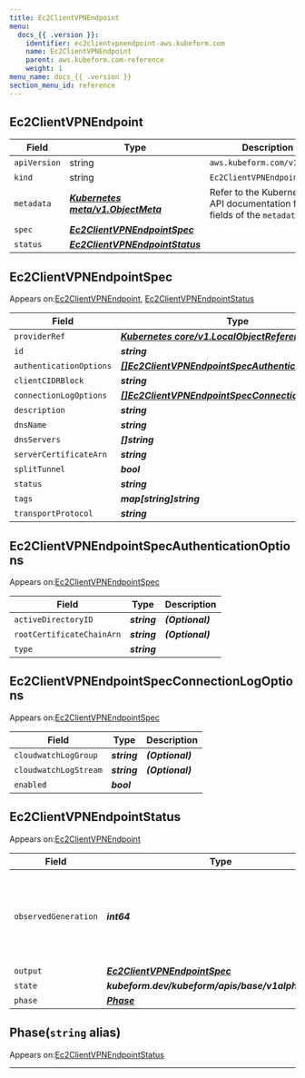 ```yaml
---
title: Ec2ClientVPNEndpoint
menu:
  docs_{{ .version }}:
    identifier: ec2clientvpnendpoint-aws.kubeform.com
    name: Ec2ClientVPNEndpoint
    parent: aws.kubeform.com-reference
    weight: 1
menu_name: docs_{{ .version }}
section_menu_id: reference
---
```


## Ec2ClientVPNEndpoint
| Field | Type | Description |
| ------ | ----- | ----------- |
| `apiVersion` | string | `aws.kubeform.com/v1alpha1` |
|    `kind` | string | `Ec2ClientVPNEndpoint` |
| `metadata` | ***[Kubernetes meta/v1.ObjectMeta](https://v1-18.docs.kubernetes.io/docs/reference/generated/kubernetes-api/v1.18/#objectmeta-v1-meta)***|Refer to the Kubernetes API documentation for the fields of the `metadata` field.|
| `spec` | ***[Ec2ClientVPNEndpointSpec](#ec2clientvpnendpointspec)***||
| `status` | ***[Ec2ClientVPNEndpointStatus](#ec2clientvpnendpointstatus)***||
## Ec2ClientVPNEndpointSpec

Appears on:[Ec2ClientVPNEndpoint](#ec2clientvpnendpoint), [Ec2ClientVPNEndpointStatus](#ec2clientvpnendpointstatus)

| Field | Type | Description |
| ------ | ----- | ----------- |
| `providerRef` | ***[Kubernetes core/v1.LocalObjectReference](https://v1-18.docs.kubernetes.io/docs/reference/generated/kubernetes-api/v1.18/#localobjectreference-v1-core)***||
| `id` | ***string***||
| `authenticationOptions` | ***[[]Ec2ClientVPNEndpointSpecAuthenticationOptions](#ec2clientvpnendpointspecauthenticationoptions)***||
| `clientCIDRBlock` | ***string***||
| `connectionLogOptions` | ***[[]Ec2ClientVPNEndpointSpecConnectionLogOptions](#ec2clientvpnendpointspecconnectionlogoptions)***||
| `description` | ***string***| ***(Optional)*** |
| `dnsName` | ***string***| ***(Optional)*** |
| `dnsServers` | ***[]string***| ***(Optional)*** |
| `serverCertificateArn` | ***string***||
| `splitTunnel` | ***bool***| ***(Optional)*** |
| `status` | ***string***| ***(Optional)*** |
| `tags` | ***map[string]string***| ***(Optional)*** |
| `transportProtocol` | ***string***| ***(Optional)*** |
## Ec2ClientVPNEndpointSpecAuthenticationOptions

Appears on:[Ec2ClientVPNEndpointSpec](#ec2clientvpnendpointspec)

| Field | Type | Description |
| ------ | ----- | ----------- |
| `activeDirectoryID` | ***string***| ***(Optional)*** |
| `rootCertificateChainArn` | ***string***| ***(Optional)*** |
| `type` | ***string***||
## Ec2ClientVPNEndpointSpecConnectionLogOptions

Appears on:[Ec2ClientVPNEndpointSpec](#ec2clientvpnendpointspec)

| Field | Type | Description |
| ------ | ----- | ----------- |
| `cloudwatchLogGroup` | ***string***| ***(Optional)*** |
| `cloudwatchLogStream` | ***string***| ***(Optional)*** |
| `enabled` | ***bool***||
## Ec2ClientVPNEndpointStatus

Appears on:[Ec2ClientVPNEndpoint](#ec2clientvpnendpoint)

| Field | Type | Description |
| ------ | ----- | ----------- |
| `observedGeneration` | ***int64***| ***(Optional)*** Resource generation, which is updated on mutation by the API Server.|
| `output` | ***[Ec2ClientVPNEndpointSpec](#ec2clientvpnendpointspec)***| ***(Optional)*** |
| `state` | ***kubeform.dev/kubeform/apis/base/v1alpha1.State***| ***(Optional)*** |
| `phase` | ***[Phase](#phase)***| ***(Optional)*** |
## Phase(`string` alias)

Appears on:[Ec2ClientVPNEndpointStatus](#ec2clientvpnendpointstatus)

---
